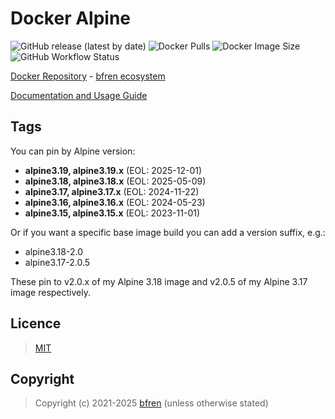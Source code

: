 # Docker Alpine

![GitHub release (latest by date)](https://img.shields.io/github/v/release/bfren/docker-alpine) ![Docker Pulls](https://img.shields.io/endpoint?url=https%3A%2F%2Fbfren.dev%2Fdocker%2Fpulls%2Falpine?) ![Docker Image Size](https://img.shields.io/endpoint?url=https%3A%2F%2Fbfren.dev%2Fdocker%2Fsize%2Falpine) ![GitHub Workflow Status](https://img.shields.io/github/actions/workflow/status/bfren/docker-alpine/dev.yml?branch=main)

[Docker Repository](https://hub.docker.com/r/bfren/alpine) - [bfren ecosystem](https://github.com/bfren/docker)

[Documentation and Usage Guide](https://docs.bfren.dev/docker/alpine)

## Tags

You can pin by Alpine version:

- **alpine3.19, alpine3.19.x** (EOL: 2025-12-01)
- **alpine3.18, alpine3.18.x** (EOL: 2025-05-09)
- **alpine3.17, alpine3.17.x** (EOL: 2024-11-22)
- **alpine3.16, alpine3.16.x** (EOL: 2024-05-23)
- **alpine3.15, alpine3.15.x** (EOL: 2023-11-01)

Or if you want a specific base image build you can add a version suffix, e.g.:

- alpine3.18-2.0
- alpine3.17-2.0.5

These pin to v2.0.x of my Alpine 3.18 image and v2.0.5 of my Alpine 3.17 image respectively.

## Licence

> [MIT](https://mit.bfren.dev/2021)

## Copyright

> Copyright (c) 2021-2025 [bfren](https://bfren.dev) (unless otherwise stated)
